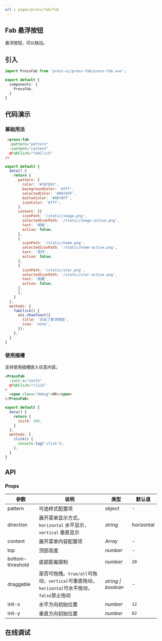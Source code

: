 ```yaml
---
url : pages/press/fab/fab
---
```


## Fab 悬浮按钮

悬浮按钮，可以拖动。

## 引入

```ts
import PressFab from 'press-ui/press-fab/press-fab.vue';

export default {
  components: {
    PressFab,
  }
}
```

## 代码演示

### 基础用法

```html
 <press-fab
  :pattern="pattern"
  :content="content"
  @fabClick="fabClick"
/>
```

```js
export default {
  data() {
    return {
      pattern: {
        color: '#7A7E83',
        backgroundColor: '#fff',
        selectedColor: '#007AFF',
        buttonColor: '#007AFF',
        iconColor: '#fff',
      },
      content: [{
        iconPath: '/static/image.png',
        selectedIconPath: '/static/image-active.png',
        text: '相册',
        active: false,
      },
      {
        iconPath: '/static/home.png',
        selectedIconPath: '/static/home-active.png',
        text: '首页',
        active: false,
      },
      {
        iconPath: '/static/star.png',
        selectedIconPath: '/static/star-active.png',
        text: '收藏',
        active: false,
      },
      ],
    }
  },
  methods: {
    fabClick() {
      uni.showToast({
        title: '点击了悬浮按钮',
        icon: 'none',
      });
    },
  }
}
```


### 使用插槽

支持使用插槽嵌入任意内容。

```html
<PressFab
  :init-x="initX"
  @fabClick="click"
>
  <span class="debug">OK</span>
</PressFab>
```

```js
export default {
  data() {
    return {
      initX: 300, 
    }
  },
  methods: {
    click() {
      console.log('click');
    },
  }
}
```

## API

### Props


| 参数             | 说明                                                                                        | 类型                | 默认值     |
| ---------------- | ------------------------------------------------------------------------------------------- | ------------------- | ---------- |
| pattern          | 可选样式配置项                                                                              | _object_            | -          |
| direction        | 展开菜单显示方式。`horizontal` 水平显示，`vertical` 垂直显示                                | _string_            | horizontal |
| content          | 展开菜单内容配置项                                                                          | _Array_             | -          |
| top              | 顶部高度                                                                                    | _number_            | -          |
| bottom-threshold | 底部距离限制                                                                                | _number_            | `20`       |
| draggable        | 是否可拖拽。`true/all`可拖动，`vertical`可垂直拖动，`horizontal`可水平拖动，`false`禁止拖动 | _string \| boolean_ | -          |
| init-x           | 水平方向初始位置                                                                            | _number_            | `12`       |
| init-y           | 垂直方向初始位置                                                                            | _number_            | `62`       |

## 在线调试

<debug-online />
